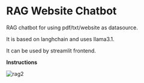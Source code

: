# RAG Website Chatbot 

RAG chatbot for using pdf/txt/website as datasource.

It is based on langhchain and uses llama3.1. 

It can be used by streamlit frontend.

****Instructions****








![rag2](https://github.com/nitishsingh41/rag_chatbot_api/assets/45527813/cf0bba50-6c08-4c13-a47e-2c3d0847ddc1)
